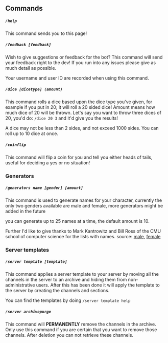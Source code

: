 ## Commands

##### `/help`
This command sends you to this page!

##### `/feedback [feedback]`
Wish to give suggestions or feedback for the bot? This command will send your feedback right to the dev! If you run into any issues please give as much detail as possible.

Your username and user ID are recorded when using this command.

##### ``/dice [dicetype] (amount)``
This command rolls a dice based upon the dice type you've given, for example if you put in 20; it will roll a 20 sided dice!
Amount means how much dice of 20 will be thrown. Let's say you want to throw three dices of 20, you'd do: `/dice 20 3` and it'd give you the results!

A dice may not be less than 2 sides, and not exceed 1000 sides. You can roll up to 10 dice at once.
##### `/coinflip`
This command will flip a coin for you and tell you either heads of tails, useful for deciding a yes or no situation!
### Generators
##### `/generators name [gender] [amount]`
This command is used to generate names for your character, currently the only two genders available are male and female, more generators might be added in the future

you can generate up to 25 names at a time, the default amount is 10.

Further I'd like to give thanks to Mark Kantrowitz and Bill Ross  of the CMU school of computer science for the lists with names.
source: [male](https://www.cs.cmu.edu/Groups/AI/areas/nlp/corpora/names/male.txt), [female](https://www.cs.cmu.edu/Groups/AI/areas/nlp/corpora/names/female.txt)
### Server templates
##### `/server template [template]`
This command applies a server template to your server by moving all the channels in the server to an archive and hiding them from non-administrative users. After this has been done it will apply the template to the server by creating the channels and sections.

You can find the templates by doing `/server template help`
##### `/server archivepurge`
This command will **PERMANENTLY** remove the channels in the archive. Only use this command if you are certain that you want to remove those channels. After deletion you can not retrieve these channels.





